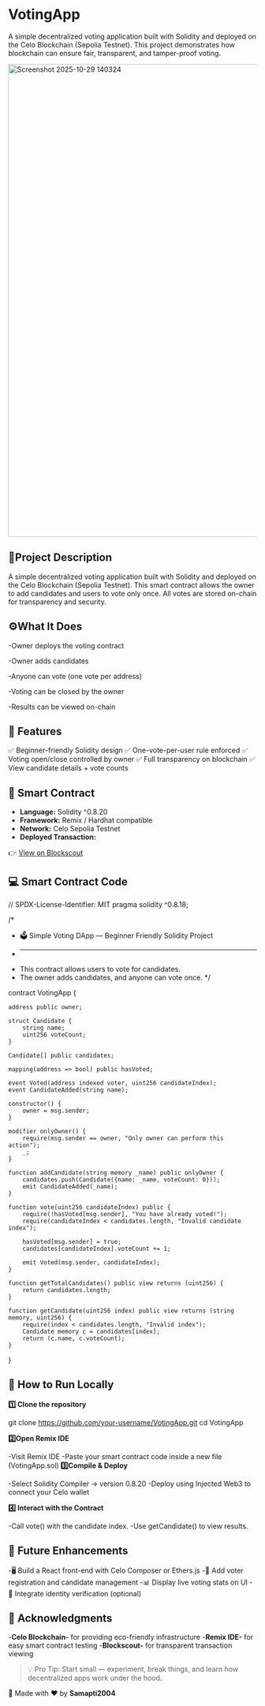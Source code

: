 # VotingApp
A simple decentralized voting application built with Solidity and deployed on the Celo Blockchain (Sepolia Testnet).
This project demonstrates how blockchain can ensure fair, transparent, and tamper-proof voting.

<img width="1887" height="959" alt="Screenshot 2025-10-29 140324" src="https://github.com/user-attachments/assets/a1d917b6-c47e-4050-a9ed-05e4e4ff0968" />

## 📜Project Description

A simple decentralized voting application built with Solidity and deployed on the Celo Blockchain (Sepolia Testnet).
This smart contract allows the owner to add candidates and users to vote only once.
All votes are stored on-chain for transparency and security.

## ⚙️What It Does

-Owner deploys the voting contract

-Owner adds candidates

-Anyone can vote (one vote per address)

-Voting can be closed by the owner

-Results can be viewed on-chain

## 🌟 Features
✅ Beginner-friendly Solidity design
✅ One-vote-per-user rule enforced
✅ Voting open/close controlled by owner
✅ Full transparency on blockchain
✅ View candidate details + vote counts

## 📄 Smart Contract

- **Language:** Solidity ^0.8.20  
- **Framework:** Remix / Hardhat compatible  
- **Network:** Celo Sepolia Testnet  
- **Deployed Transaction:**  

👉 [View on Blockscout](https://celo-sepolia.blockscout.com/address/0x2BE4b0F75064ebCD0F4F5342CA15F3Fe74b447A7)

## 💻 Smart Contract Code
// SPDX-License-Identifier: MIT
pragma solidity ^0.8.18;

/*
 * 🗳 Simple Voting DApp — Beginner Friendly Solidity Project
 * ------------------------------------------------------------
 * This contract allows users to vote for candidates.
 * The owner adds candidates, and anyone can vote once.
 */

contract VotingApp {

    address public owner;

    struct Candidate {
        string name;
        uint256 voteCount;
    }

    Candidate[] public candidates;

    mapping(address => bool) public hasVoted;

    event Voted(address indexed voter, uint256 candidateIndex);
    event CandidateAdded(string name);

    constructor() {
        owner = msg.sender;
    }

    modifier onlyOwner() {
        require(msg.sender == owner, "Only owner can perform this action");
        _;
    }

    function addCandidate(string memory _name) public onlyOwner {
        candidates.push(Candidate({name: _name, voteCount: 0}));
        emit CandidateAdded(_name);
    }

    function vote(uint256 candidateIndex) public {
        require(!hasVoted[msg.sender], "You have already voted!");
        require(candidateIndex < candidates.length, "Invalid candidate index");

        hasVoted[msg.sender] = true;
        candidates[candidateIndex].voteCount += 1;

        emit Voted(msg.sender, candidateIndex);
    }

    function getTotalCandidates() public view returns (uint256) {
        return candidates.length;
    }

    function getCandidate(uint256 index) public view returns (string memory, uint256) {
        require(index < candidates.length, "Invalid index");
        Candidate memory c = candidates[index];
        return (c.name, c.voteCount);
    }
}

## 🚀 How to Run Locally
**1️⃣ Clone the repository**

git clone https://github.com/your-username/VotingApp.git
cd VotingApp

**2️⃣Open Remix IDE**

-Visit Remix IDE
-Paste your smart contract code inside a new file (VotingApp.sol)
**3️⃣Compile & Deploy**

-Select Solidity Compiler → version 0.8.20
-Deploy using Injected Web3 to connect your Celo wallet

**4️⃣ Interact with the Contract**

-Call vote() with the candidate index.
-Use getCandidate() to view results.
## 🧩 Future Enhancements
-🖥️ Build a React front-end with Celo Composer or Ethers.js
-🧾 Add voter registration and candidate management
-📊 Display live voting stats on UI
-🔐 Integrate identity verification (optional)
## 🙌 Acknowledgments
-**Celo Blockchain-** for providing eco-friendly infrastructure
-**Remix IDE-** for easy smart contract testing
-**Blockscout-** for transparent transaction viewing
>💡 Pro Tip: Start small — experiment, break things, and learn how decentralized apps work under the hood.

🧠 Made with ❤️ by **Samapti2004**
